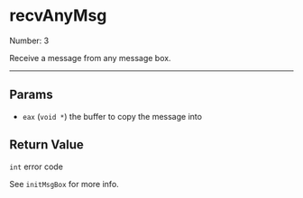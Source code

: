 # recvAnyMsg

Number: 3

Receive a message from any message box.

---

## Params
- `eax` (`void *`) the buffer to copy the message into

## Return Value
`int` error code

See `initMsgBox` for more info.